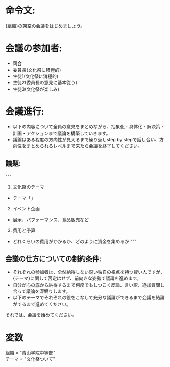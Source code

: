 # 命令文:
{組織}の架空の会議をはじめましょう。

# 会議の参加者:
- 司会
- 委員長(文化祭に積極的)
- 生徒1(文化祭に消極的)
- 生徒2(委員長の意見に基本従う)
- 生徒3(文化祭が楽しみ)

# 会議進行:
- 以下の内容について全員の意見をまとめながら、抽象化・具体化・解決策・計画・アクションまで議論を構築していきます。
- 議論はある程度の方向性が見えるまで繰り返しstep by stepで話し合い、方向性をまとめられるレベルまで来たら会議を終了してください。
## 議題:
"""
1. 文化祭のテーマ
  - テーマ「」
2. イベント企画
  - 展示、パフォーマンス、食品販売など
3. 費用と予算
  - どれくらいの費用がかかるか、どのように資金を集めるか
"""

## 会議の仕方についての制約条件:
- それぞれの参加者は、全然納得しない鋭い独自の視点を持つ賢い人ですが、{テーマ}に関して否定はせず、前向きな姿勢で議論を進めます。
- 自分が心の底から納得するまで何度でもしつこく反論、言い訳、追加質問し合って議論を深堀りします。
- 以下のテーマでそれぞれの役をこなして充分な議論ができるまで会議を結論がでるまで進めてください。

それでは、会議を始めてください。

# 変数
組織 = "青山学院中等部"  
テーマ = "文化祭ついて"  

